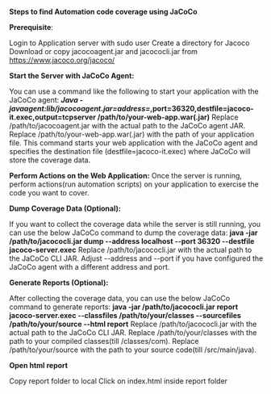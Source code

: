 **Steps to find Automation code coverage using JaCoCo**

**Prerequisite**:

Login to Application server with sudo user
Create a directory for Jacoco
Download or copy jacocoagent.jar and jacococli.jar from https://www.jacoco.org/jacoco/


**Start the Server with JaCoCo Agent:**

You can use a command like the following to start your application with the JaCoCo agent:
***Java -javaagent:lib/jacocoagent.jar=address=*,port=36320,destfile=jacoco-it.exec,output=tcpserver /path/to/your-web-app.war(.jar)**
Replace /path/to/jacocoagent.jar with the actual path to the JaCoCo agent JAR.
Replace /path/to/your-web-app.war(.jar) with the path of your application file.
This command starts your web application with the JaCoCo agent and specifies the destination file (destfile=jacoco-it.exec) where JaCoCo will store the coverage data.


**Perform Actions on the Web Application:**
Once the server is running, perform actions(run automation scripts) on your application to exercise the code you want to cover.


**Dump Coverage Data (Optional):**

If you want to collect the coverage data while the server is still running, you can use the below JaCoCo command to dump the coverage data:
**java -jar /path/to/jacococli.jar dump --address localhost --port 36320 --destfile jacoco-server.exec**
Replace /path/to/jacococli.jar with the actual path to the JaCoCo CLI JAR.
Adjust --address and --port if you have configured the JaCoCo agent with a different address and port.


**Generate Reports (Optional):**

After collecting the coverage data, you can use the below JaCoCo command to generate reports:
**java -jar /path/to/jacococli.jar report jacoco-server.exec --classfiles /path/to/your/classes --sourcefiles /path/to/your/source --html report**
Replace /path/to/jacococli.jar with the actual path to the JaCoCo CLI JAR.
Replace /path/to/your/classes with the path to your compiled classes(till /classes/com).
Replace /path/to/your/source with the path to your source code(till /src/main/java).

**Open html report**

Copy report folder to local
Click on index.html inside report folder


